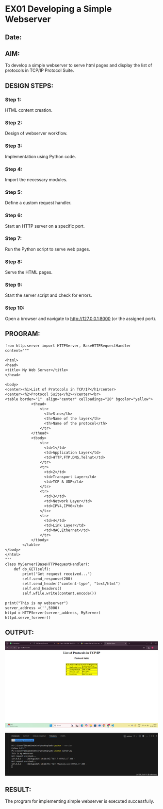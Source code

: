 # EX01 Developing a Simple Webserver
## Date:

## AIM:
To develop a simple webserver to serve html pages and display the list of protocols in TCP/IP Protocol Suite.

## DESIGN STEPS:
### Step 1: 
HTML content creation.

### Step 2:
Design of webserver workflow.

### Step 3:
Implementation using Python code.

### Step 4:
Import the necessary modules.

### Step 5:
Define a custom request handler.

### Step 6:
Start an HTTP server on a specific port.

### Step 7:
Run the Python script to serve web pages.

### Step 8:
Serve the HTML pages.

### Step 9:
Start the server script and check for errors.

### Step 10:
Open a browser and navigate to http://127.0.0.1:8000 (or the assigned port).

## PROGRAM:
```
from http.server import HTTPServer, BaseHTTPRequestHandler 
content="""

<html>
<head>
<title> My Web Server</title>
</head>

<body>
<center><h1>List of Protocols in TCP/IP</h1/center>
<center><h2>Protocol Suite</h2></center><br>
<table border="1"  align="center" cellpadings="20" bgcolor="yellow">
            <thead>
                <tr>
                  <th>S.no</th>
                  <th>Name of the layer</th>
                  <th>Name of the protocol</th>
                </tr>
            </thead>
            <tbody>
                <tr>
                  <td>1</td>
                  <td>Application Layer</td>
                  <td>HTTP,FTP,DNS,Telnut</td>
                </tr>
                <tr>
                  <td>2</td>
                  <td>Transport Layer</td>
                  <td>TCP & UDP</td>
                </tr>
                <tr>
                  <td>3</td>
                  <td>Network Layer</td>
                  <td>IPV4,IPV6</td>
                </tr>
                <tr>
                  <td>4</td>
                  <td>Link Layer</td>
                  <td>MAC,Ethernet</td>
                </tr>
            </tbody>
        </table>
</body>
</html>
"""
class MyServer(BaseHTTPRequestHandler):
    def do_GET(self):
        print("Get request received...")
        self.send_response(200)
        self.send_header("content-type", "text/html")
        self.end_headers()
        self.wfile.write(content.encode())

print("This is my webserver")
server_address =('',5000)
httpd = HTTPServer(server_address, MyServer)
httpd.serve_forever()
```
## OUTPUT:
![alt text](image.png)

![alt text](image-1.png)

## RESULT:
The program for implementing simple webserver is executed successfully.
